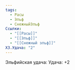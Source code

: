 ```yaml
---
tags:
  - Расы
  - Эльф
  - СнежныйЭльф
Ссылки:
  - "[[Расы]]"
  - "[[Эльф]]"
  - "[[Снежный эльф]]"
ХЗ.Удача: "2"
---
```

Эльфийская удача:
Удача: +2









